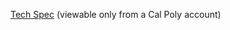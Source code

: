[Tech Spec](https://cpslo.sharepoint.com/:w:/s/csc308group6/ERqXhPTlsMxMkaaFmAbt31UB_TW3lnbgPoEV74getSyC7A?e=3JYtPA) (viewable only from a Cal Poly account)
